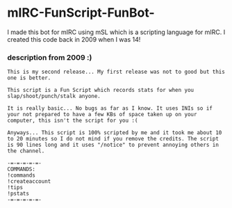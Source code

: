 # mIRC-FunScript-FunBot-
I made this bot for mIRC using mSL which is a scripting language for mIRC. I created this code back in 2009 when I was 14!

### description from 2009 :)
```
This is my second release... My first release was not to good but this one is better.

This script is a Fun Script which records stats for when you slap/shoot/punch/stalk anyone.

It is really basic... No bugs as far as I know. It uses INIs so if your not prepared to have a few KBs of space taken up on your computer, this isn't the script for you :(

Anyways... This script is 100% scripted by me and it took me about 10 to 20 minutes so I do not mind if you remove the credits. The script is 90 lines long and it uses "/notice" to prevent annoying others in the channel.
```

```
-=-=-=-=-=-
COMMANDS:
!commands
!createaccount
!tips
!pstats
-=-=-=-=-=-
```
